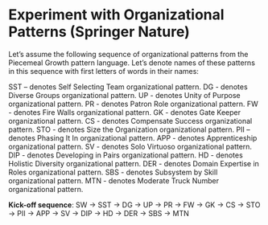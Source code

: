# Experiment with Organizational Patterns (Springer Nature)

Let’s assume the following sequence of organizational patterns from the Piecemeal Growth pattern language. 
Let’s denote names of these patterns in this sequence with first letters of words in their names:

SST – denotes Self Selecting Team organizational pattern.
DG - denotes Diverse Groups organizational pattern.
UP - denotes Unity of Purpose organizational pattern.
PR - denotes Patron Role organizational pattern.
FW - denotes Fire Walls organizational pattern.
GK - denotes Gate Keeper organizational pattern.
CS - denotes Compensate Success organizational pattern.
STO - denotes Size the Organization organizational pattern.
PII – denotes Phasing It In organizational pattern.
APP - denotes Apprenticeship organizational pattern.
SV - denotes Solo Virtuoso organizational pattern.
DIP - denotes Developing in Pairs organizational pattern.
HD - denotes Holistic Diversity organizational pattern.
DER - denotes Domain Expertise in Roles organizational pattern.
SBS - denotes Subsystem by Skill organizational pattern.
MTN - denotes Moderate Truck Number organizational pattern.

**Kick-off sequence**:  SW -> SST -> DG -> UP -> PR -> FW -> GK -> CS -> STO -> PII -> APP -> SV -> DIP -> HD -> DER -> SBS -> MTN
